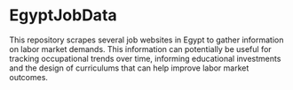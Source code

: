 # EgyptJobData

This repository scrapes several job websites in Egypt to gather information on labor market demands.  This information can potentially be useful for tracking occupational trends over time, informing educational investments and the design of curriculums that can help improve labor market outcomes.

